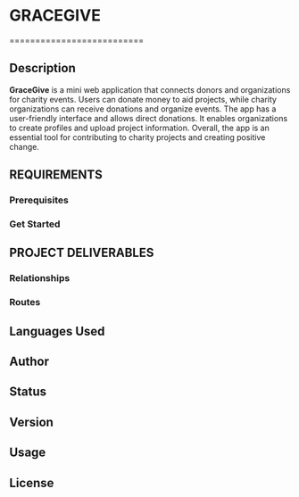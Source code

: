 # GRACEGIVE
==========================

## Description
**GraceGive** is a mini web application that connects donors and organizations for charity events. Users can donate money to aid projects, while charity organizations can receive donations and organize events. The app has a user-friendly interface and allows direct donations. It enables organizations to create profiles and upload project information. Overall, the app is an essential tool for contributing to charity projects and creating positive change.

## REQUIREMENTS
### Prerequisites
### Get Started

## PROJECT DELIVERABLES
### Relationships


### Routes

## Languages Used
## Author
## Status
## Version
## Usage
## License